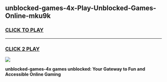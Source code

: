 
## unblocked-games-4x-Play-Unblocked-Games-Online-mku9k
<h3>
<a href="https://premium76.site?title=unblocked-games-4x&ref=25A">CLICK TO PLAY</a></h3>
<hr>

<h3>
<a href="https://premium76.site?title=unblocked-games-4x&ref=25A">CLICK 2 PLAY</a>
  
</h3>

<a href="https://premium76.site?title=unblocked-games-4x&ref=25A"><img src="https://clearcache.store/games.png"></a>


**unblocked-games-4x games unblocked: Your Gateway to Fun and Accessible Online Gaming**
